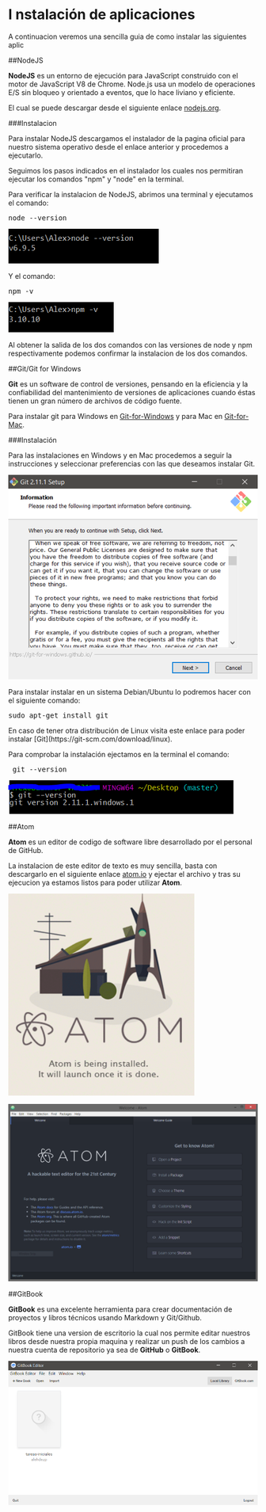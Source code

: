 I
nstalación de aplicaciones
==

A continuacion veremos una sencilla guia de como instalar las siguientes aplic

##NodeJS

**NodeJS** es un entorno de ejecución para JavaScript construido con el motor de JavaScript V8 de Chrome. Node.js usa un modelo de operaciones E/S sin bloqueo y orientado a eventos, que lo hace liviano y eficiente.

El cual se puede descargar desde el siguiente enlace [nodejs.org](https://nodejs.org/es/download/).

###Instalacion

Para instalar NodeJS descargamos el instalador de la pagina oficial para nuestro sistema operativo desde el enlace anterior y procedemos a ejecutarlo.

Seguimos los pasos indicados en el instalador los cuales nos permitiran ejecutar los comandos "npm" y "node" en la terminal.

Para verificar la instalacion de NodeJS, abrimos una terminal y ejecutamos el comando:<pre>node --version</pre>

![node version](imgs/nodeversion.PNG)

Y el comando: <pre>npm -v</pre>

![node version](imgs/npm.PNG)

Al obtener la salida de los dos comandos con las versiones de node y npm respectivamente podemos confirmar la instalacion de los dos comandos.


##Git/Git for Windows

**Git** es un software de control de versiones, pensando en la eficiencia y la confiabilidad del mantenimiento de versiones de aplicaciones cuando éstas tienen un gran número de archivos de código fuente.

Para instalar git para Windows en [Git-for-Windows](https://git-scm.com/download/win) y para Mac en [Git-for-Mac](https://git-scm.com/download/mac).

###Instalación

Para las instalaciones en Windows y en Mac procedemos a seguir la instrucciones y seleccionar preferencias con las que deseamos instalar Git.

![git win](imgs/gitw.PNG)

Para instalar instalar en un sistema Debian/Ubuntu lo podremos hacer con el siguiente comando:
<pre>sudo apt-get install git </pre> En caso de tener otra distribución de Linux visita este enlace para poder instalar [Git](https://git-scm.com/download/linux).

Para comprobar la instalación ejectamos en la terminal el comando: <pre> git --version </pre> ![git win](imgs/gitv.PNG)



##Atom

**Atom** es un editor de codigo de software libre desarrollado por el personal de GitHub.

La instalacion de este editor de texto es muy sencilla, basta con descargarlo en el siguiente enlace [atom.io](https://atom.io/) y ejectar el archivo y tras su ejecucion ya estamos listos para poder utilizar **Atom**.

![Atom](imgs/Atom.PNG)

![Atom](imgs/atom2.png)


##GitBook

**GitBook** es una excelente herramienta para crear documentación de proyectos y libros técnicos usando Markdown y Git/Github.

GitBook tiene una version de escritorio la cual nos permite editar nuestros libros desde nuestra propia maquina y realizar un push de los cambios a nuestra cuenta de repositorio ya sea de **GitHub** o **GitBook**.


![Atom](imgs/gitbook.PNG)
